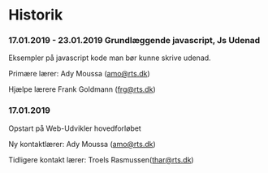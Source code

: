 # Historik
### 17.01.2019 - 23.01.2019 **Grundlæggende javascript, Js Udenad**

Eksempler på javascript kode man bør kunne skrive udenad. 

Primære lærer: Ady Moussa (amo@rts.dk)

Hjælpe lærere Frank Goldmann (frg@rts.dk)

### 17.01.2019 
Opstart på Web-Udvikler hovedforløbet

Ny kontaktlærer: Ady Moussa (amo@rts.dk)

Tidligere kontakt lærer: Troels Rasmussen(thar@rts.dk)